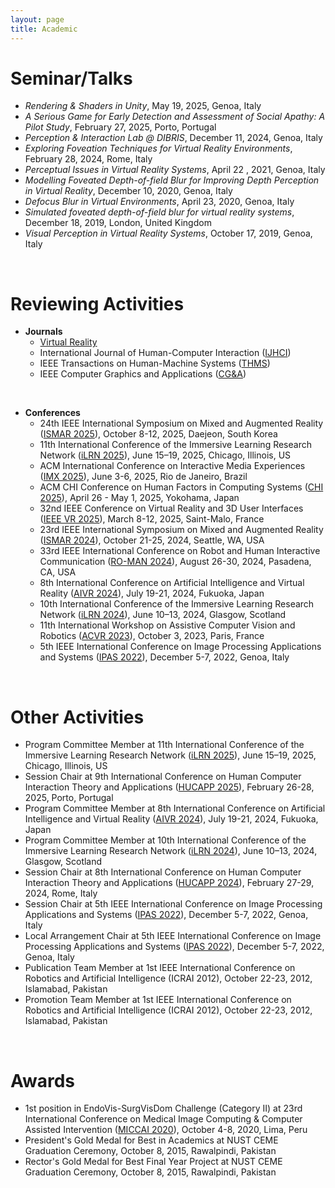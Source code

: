 ```yaml
---
layout: page
title: Academic
---
```


# Seminar/Talks
- *Rendering & Shaders in Unity*, May 19, 2025, Genoa, Italy
- *A Serious Game for Early Detection and Assessment of Social Apathy: A Pilot Study*, February 27, 2025, Porto, Portugal
- *Perception & Interaction Lab @ DIBRIS*, December 11, 2024, Genoa, Italy
- *Exploring Foveation Techniques for Virtual Reality Environments*, February 28, 2024, Rome, Italy
- *Perceptual Issues in Virtual Reality Systems*, April 22 , 2021, Genoa, Italy
- *Modelling Foveated Depth-of-field Blur for Improving Depth Perception in Virtual Reality*, December 10, 2020, Genoa, Italy
- *Defocus Blur in Virtual Environments*, April 23, 2020, Genoa, Italy
- *Simulated foveated depth-of-field blur for virtual reality systems*, December 18, 2019, London, United Kingdom
- *Visual Perception in Virtual Reality Systems*, October 17, 2019, Genoa, Italy

<br>

# Reviewing Activities
- **Journals**
  - [Virtual Reality](https://link.springer.com/journal/10055)
  - International Journal of Human-Computer Interaction ([IJHCI](https://www.tandfonline.com/journals/hihc20))
  - IEEE Transactions on Human-Machine Systems ([THMS](https://www.ieeesmc.org/publications/transactions-on-human-machine-systems/))
  - IEEE Computer Graphics and Applications ([CG&A](https://www.computer.org/csdl/magazine/cg))

<br>

- **Conferences**
  - 24th IEEE International Symposium on Mixed and Augmented Reality ([ISMAR 2025](https://www.ieeeismar.net/2025/)), October 8-12, 2025, Daejeon, South Korea 
  - 11th International Conference of the Immersive Learning Research Network ([iLRN 2025](https://www.immersivelrn.org/ilrn2025/home/)), June 15–19, 2025, Chicago, Illinois, US
  - ACM International Conference on Interactive Media Experiences ([IMX 2025](https://imx.acm.org/2025/)), June 3-6, 2025, Rio de Janeiro, Brazil
  - ACM CHI Conference on Human Factors in Computing Systems ([CHI 2025](https://chi2025.acm.org/)), April 26 - May 1, 2025, Yokohama, Japan
  - 32nd IEEE Conference on Virtual Reality and 3D User Interfaces ([IEEE VR 2025](https://ieeevr.org/2025/)), March 8-12, 2025, Saint-Malo, France
  - 23rd IEEE International Symposium on Mixed and Augmented Reality ([ISMAR 2024](https://www.ieeeismar.net/2024/)), October 21-25, 2024, Seattle, WA, USA 
  - 33rd IEEE International Conference on Robot and Human Interactive Communication ([RO-MAN 2024](https://www.ro-man2024.org/)), August 26-30, 2024, Pasadena, CA, USA 
  - 8th International Conference on Artificial Intelligence and Virtual Reality ([AIVR 2024](https://aivr.org/)), July 19-21, 2024, Fukuoka, Japan
  - 10th International Conference of the Immersive Learning Research Network ([iLRN 2024](https://www.immersivelrn.org/ilrn2024/)), June 10–13, 2024, Glasgow, Scotland
  - 11th International Workshop on Assistive Computer Vision and Robotics ([ACVR 2023](https://iplab.dmi.unict.it/acvr2023/)), October 3, 2023, Paris, France
  - 5th IEEE International Conference on Image Processing Applications and Systems ([IPAS 2022](https://ipas.ieee.tn/)), December 5-7, 2022, Genoa, Italy

<br>

# Other Activities
- Program Committee Member at 11th International Conference of the Immersive Learning Research Network ([iLRN 2025](https://www.immersivelrn.org/ilrn2025/home/)), June 15–19, 2025, Chicago, Illinois, US
- Session Chair at 9th International Conference on Human Computer Interaction Theory and Applications ([HUCAPP 2025](https://hucapp.scitevents.org/?y=2025)), February 26-28, 2025, Porto, Portugal
- Program Committee Member at 8th International Conference on Artificial Intelligence and Virtual Reality ([AIVR 2024](https://aivr.org/)), July 19-21, 2024, Fukuoka, Japan
- Program Committee Member at 10th International Conference of the Immersive Learning Research Network ([iLRN 2024](https://www.immersivelrn.org/ilrn2024/)), June 10–13, 2024, Glasgow, Scotland
- Session Chair at 8th International Conference on Human Computer Interaction Theory and Applications ([HUCAPP 2024](https://hucapp.scitevents.org/?y=2024)), February 27-29, 2024, Rome, Italy
- Session Chair at 5th IEEE International Conference on Image Processing Applications and Systems ([IPAS 2022](https://ipas.ieee.tn/)), December 5-7, 2022, Genoa, Italy
- Local Arrangement Chair at 5th IEEE International Conference on Image Processing Applications and Systems ([IPAS 2022](https://ipas.ieee.tn/)), December 5-7, 2022, Genoa, Italy
- Publication Team Member at 1st IEEE International Conference on Robotics and Artificial Intelligence (ICRAI 2012), October 22-23, 2012, Islamabad, Pakistan
- Promotion Team Member at 1st IEEE International Conference on Robotics and Artificial Intelligence (ICRAI 2012), October 22-23, 2012, Islamabad, Pakistan

<br>

# Awards
- 1st position in EndoVis-SurgVisDom Challenge (Category II) at 23rd International Conference on Medical Image Computing & Computer Assisted Intervention ([MICCAI 2020](https://miccai2020.org/en/)), October 4-8, 2020, Lima, Peru
- President's Gold Medal for Best in Academics at NUST CEME Graduation Ceremony, October 8, 2015, Rawalpindi, Pakistan
- Rector's Gold Medal for Best Final Year Project at NUST CEME Graduation Ceremony, October 8, 2015, Rawalpindi, Pakistan
